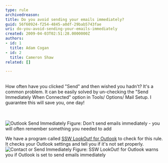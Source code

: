 ```yaml
---
type: rule
archivedreason: 
title: Do you avoid sending your emails immediately?
guid: 56f60924-f254-4845-a0df-29bab5743fae
uri: do-you-avoid-sending-your-emails-immediately
created: 2009-04-03T02:51:28.0000000Z
authors:
- id: 1
  title: Adam Cogan
- id: 2
  title: Cameron Shaw
related: []

---
```



  <br>
How often have you clicked &quot;Send&quot; and then wished you hadn't? It's a common problem. It can be easily solved by un-checking the &quot;Send Immediately When Connected&quot; option in Tools/ Options/ Mail Setup. I guarantee this will save you, one day!

<br><excerpt class='endintro'></excerpt><br>
  <img src="/PublishingImages/OutlookSendImmediately.gif" alt="Outlook Send Immediately" class="ms-rteCustom-ImageArea" /> <span class="ms-rteCustom-FigureNormal">Figure&#58; Don't send emails immediately - you will often remember something you needed to add</span><br>
<div class="ms-rteCustom-YellowBorderBox">We have a program called <a href="http&#58;//www.ssw.com.au/ssw/LookOut/">SSW LookOut! for Outlook</a> to check for this rule. It checks your Outlook settings and tell you if it's not set properly.<img src="/PublishingImages/ContactorSendImmediately.GIF" alt="Contact or Send Immediately" class="ms-rteCustom-ImageArea" /> <span class="ms-rteCustom-FigureNormal">Figure&#58; SSW LookOut! for Outlook warns you if Outlook is set to send emails immediately</span></div>



